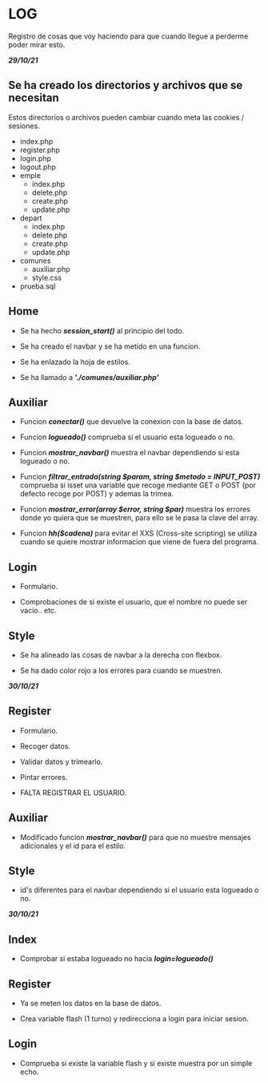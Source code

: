 # LOG

Registro de cosas que voy haciendo para que cuando llegue a perderme poder mirar esto.

***29/10/21***

## Se ha creado los directorios y archivos que se necesitan

Estos directorios o archivos pueden cambiar cuando meta las cookies / sesiones.

- index.php
- register.php
- login.php
- logout.php
- emple
  - index.php
  - delete.php
  - create.php
  - update.php
- depart
  - index.php
  - delete.php
  - create.php
  - update.php
- comunes
  - auxiliar.php
  - style.css
- prueba.sql

## Home

- Se ha hecho ***session_start()*** al principio del todo.

- Se ha creado el navbar y se ha metido en una funcion.

- Se ha enlazado la hoja de estilos.

- Se ha llamado a ***'./comunes/auxiliar.php'***

## Auxiliar

- Funcion ***conectar()*** que devuelve la conexion con la base de datos.

- Funcion ***logueado()*** comprueba si el usuario esta logueado o no.

- Funcion ***mostrar_navbar()*** muestra el navbar dependiendo si esta logueado o no.

- Funcion ***filtrar_entrada(string $param, string $metodo = INPUT_POST)*** comprueba si isset una variable que recoge mediante GET o POST (por defecto recoge por POST) y ademas la trimea.

- Funcion ***mostrar_error(array $error, string $par)*** muestra los errores donde yo quiera que se muestren, para ello se le pasa la clave del array.

- Funcion ***hh($cadena)*** para evitar el XXS (Cross-site scripting) se utiliza cuando se quiere mostrar informacion que viene de fuera del programa.

## Login

- Formulario.

- Comprobaciones de si existe el usuario, que el nombre no puede ser vacio.. etc.

## Style

- Se ha alineado las cosas de navbar a la derecha con flexbox.

- Se ha dado color rojo a los errores para cuando se muestren.

***30/10/21***

## Register

- Formulario.

- Recoger datos.

- Validar datos y trimearlo.

- Pintar errores.

- FALTA REGISTRAR EL USUARIO.

## Auxiliar

- Modificado funcion ***mostrar_navbar()*** para que no muestre mensajes adicionales y el id para el estilo.

## Style

- id's diferentes para el navbar dependiendo si el usuario esta logueado o no.

***30/10/21***

## Index

- Comprobar si estaba logueado no hacia ***login=logueado()*** 

## Register

- Ya se meten los datos en la base de datos.
  
- Crea variable flash (1 turno) y redirecciona a login para iniciar sesion.

## Login

- Comprueba si existe la variable flash y si existe muestra por un simple echo.